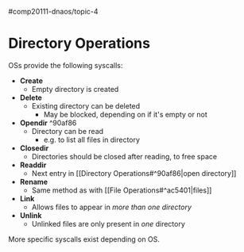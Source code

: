 #comp20111-dnaos/topic-4 
# Directory Operations

OSs provide the following syscalls:

- **Create**
	- Empty directory is created
- **Delete**
	- Existing directory can be deleted
		- May be blocked, depending on if it's empty or not
- **Opendir** ^90af86
	- Directory can be read
		- e.g. to list all files in directory
- **Closedir**
	- Directories should be closed after reading, to free space
- **Readdir**
	- Next entry in [[Directory Operations#^90af86|open directory]]
- **Rename**
	- Same method as with [[File Operations#^ac5401|files]]
- **Link**
	- Allows files to appear in *more than one directory*
- **Unlink**
	- Unlinked files are only present in *one* directory

More specific syscalls exist depending on OS.